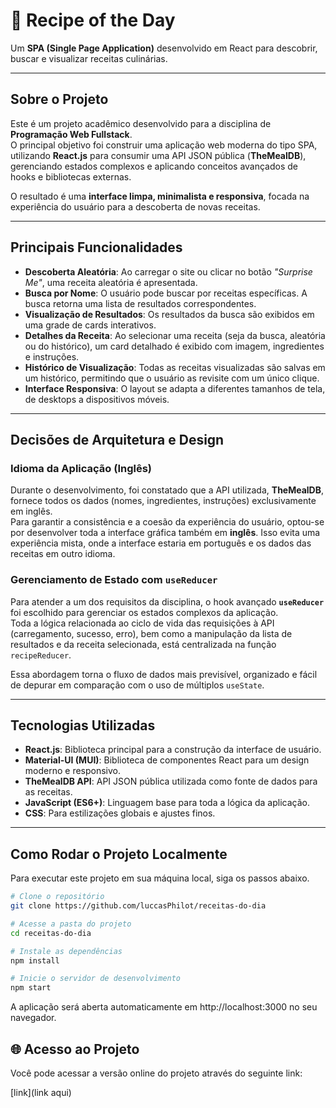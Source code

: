 # 🍴 Recipe of the Day

Um **SPA (Single Page Application)** desenvolvido em React para descobrir, buscar e visualizar receitas culinárias.

---

## Sobre o Projeto

Este é um projeto acadêmico desenvolvido para a disciplina de **Programação Web Fullstack**.  
O principal objetivo foi construir uma aplicação web moderna do tipo SPA, utilizando **React.js** para consumir uma API JSON pública (**TheMealDB**), gerenciando estados complexos e aplicando conceitos avançados de hooks e bibliotecas externas.

O resultado é uma **interface limpa, minimalista e responsiva**, focada na experiência do usuário para a descoberta de novas receitas.

---

## Principais Funcionalidades

- **Descoberta Aleatória**: Ao carregar o site ou clicar no botão _"Surprise Me"_, uma receita aleatória é apresentada.
- **Busca por Nome**: O usuário pode buscar por receitas específicas. A busca retorna uma lista de resultados correspondentes.
- **Visualização de Resultados**: Os resultados da busca são exibidos em uma grade de cards interativos.
- **Detalhes da Receita**: Ao selecionar uma receita (seja da busca, aleatória ou do histórico), um card detalhado é exibido com imagem, ingredientes e instruções.
- **Histórico de Visualização**: Todas as receitas visualizadas são salvas em um histórico, permitindo que o usuário as revisite com um único clique.
- **Interface Responsiva**: O layout se adapta a diferentes tamanhos de tela, de desktops a dispositivos móveis.

---

## Decisões de Arquitetura e Design

### Idioma da Aplicação (Inglês)

Durante o desenvolvimento, foi constatado que a API utilizada, **TheMealDB**, fornece todos os dados (nomes, ingredientes, instruções) exclusivamente em inglês.  
Para garantir a consistência e a coesão da experiência do usuário, optou-se por desenvolver toda a interface gráfica também em **inglês**. Isso evita uma experiência mista, onde a interface estaria em português e os dados das receitas em outro idioma.

### Gerenciamento de Estado com `useReducer`

Para atender a um dos requisitos da disciplina, o hook avançado **`useReducer`** foi escolhido para gerenciar os estados complexos da aplicação.  
Toda a lógica relacionada ao ciclo de vida das requisições à API (carregamento, sucesso, erro), bem como a manipulação da lista de resultados e da receita selecionada, está centralizada na função `recipeReducer`.

Essa abordagem torna o fluxo de dados mais previsível, organizado e fácil de depurar em comparação com o uso de múltiplos `useState`.

---

## Tecnologias Utilizadas

- **React.js**: Biblioteca principal para a construção da interface de usuário.
- **Material-UI (MUI)**: Biblioteca de componentes React para um design moderno e responsivo.
- **TheMealDB API**: API JSON pública utilizada como fonte de dados para as receitas.
- **JavaScript (ES6+)**: Linguagem base para toda a lógica da aplicação.
- **CSS**: Para estilizações globais e ajustes finos.

---

## Como Rodar o Projeto Localmente

Para executar este projeto em sua máquina local, siga os passos abaixo.

```bash
# Clone o repositório
git clone https://github.com/luccasPhilot/receitas-do-dia

# Acesse a pasta do projeto
cd receitas-do-dia

# Instale as dependências
npm install

# Inicie o servidor de desenvolvimento
npm start
```

A aplicação será aberta automaticamente em http://localhost:3000
no seu navegador.

## 🌐 Acesso ao Projeto

Você pode acessar a versão online do projeto através do seguinte link:

[link](link aqui)
